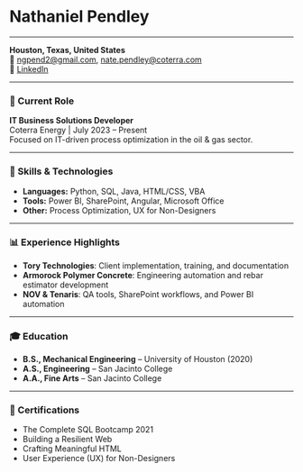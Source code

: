 # **Nathaniel Pendley**

---

**Houston, Texas, United States**  
📧 ngpend2@gmail.com, nate.pendley@coterra.com  
🔗 [LinkedIn](https://www.linkedin.com/in/n-p-41ba1419)

---

### 💼 Current Role
**IT Business Solutions Developer**  
Coterra Energy | July 2023 – Present  
Focused on IT-driven process optimization in the oil & gas sector.

---

### 🧠 Skills & Technologies
- **Languages:** Python, SQL, Java, HTML/CSS, VBA  
- **Tools:** Power BI, SharePoint, Angular, Microsoft Office  
- **Other:** Process Optimization, UX for Non-Designers

---

### 📊 Experience Highlights
- **Tory Technologies**: Client implementation, training, and documentation
- **Armorock Polymer Concrete**: Engineering automation and rebar estimator development
- **NOV & Tenaris**: QA tools, SharePoint workflows, and Power BI automation

---

### 🎓 Education
- **B.S., Mechanical Engineering** – University of Houston (2020)  
- **A.S., Engineering** – San Jacinto College  
- **A.A., Fine Arts** – San Jacinto College

---

### 📃 Certifications
- The Complete SQL Bootcamp 2021  
- Building a Resilient Web  
- Crafting Meaningful HTML  
- User Experience (UX) for Non-Designers  
